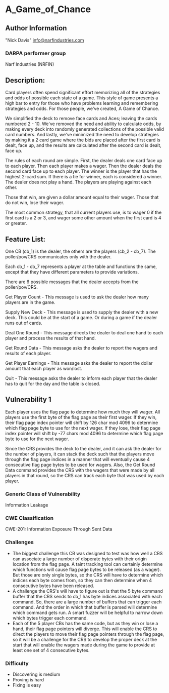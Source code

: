 # A_Game_of_Chance

## Author Information

"Nick Davis" <info@narfindustries.com>

### DARPA performer group

Narf Industries (NRFIN)

## Description:

Card players often spend significant effort memorizing all of the strategies and odds of possible each state of a game. This style of game presents a high bar to entry for those who have problems learning and remembering strategies and odds. For those people, we've created, A Game of Chance.

We simplified the deck to remove face cards and Aces; leaving the cards numbered 2 - 10. We've removed the need and ability to calculate odds, by making every deck into randomly generated collections of the possible valid card numbers. And lastly, we've minimized the need to develop strategies by making it a 2 card game where the bids are placed after the first card is dealt, face up, and the results are calculated after the second card is dealt, face up.

The rules of each round are simple. First, the dealer deals one card face up to each player. Then each player makes a wager. Then the dealer deals the second card face up to each player. The winner is the player that has the highest 2-card sum. If there is a tie for winner, each is considered a winner. The dealer does not play a hand. The players are playing against each other.

Those that win, are given a dollar amount equal to their wager. Those that do not win, lose their wager.

The most common strategy, that all current players use, is to wager 0 if the first card is a 2 or 3, and wager some other amount when the first card is 4 or greater.

## Feature List:

One CB (cb\_1) is the dealer, the others are the players (cb\_2 - cb\_7). The poller/pov/CRS communicates only with the dealer.

Each cb\_1 - cb\_7 represents a player at the table and functions the same, except that they have different parameters to provide variations.

There are 6 possible messages that the dealer accepts from the poller/pov/CRS.

Get Player Count - This message is used to ask the dealer how many players are in the game.

Supply New Deck - This message is used to supply the dealer with a new deck. This could be at the start of a game. Or during a game if the dealer runs out of cards.

Deal One Round - This message directs the dealer to deal one hand to each player and process the results of that hand.

Get Round Data - This message asks the dealer to report the wagers and results of each player.

Get Player Earnings - This message asks the dealer to report the dollar amount that each player as won/lost.

Quit - This message asks the dealer to inform each player that the dealer has to quit for the day and the table is closed.

## Vulnerability 1

Each player uses the flag page to determine how much they will wager. All players use the first byte of the flag page as their first wager. If they win, their flag page index pointer will shift by 126 char mod 4096 to determine which flag page byte to use for the next wager. If they lose, their flag page index pointer will shift by -77 chars mod 4096 to determine which flag page byte to use for the next wager.

Since the CRS provides the deck to the dealer, and it can ask the dealer for the number of players, it can stack the deck such that the players move through the flag page indices in a manner that will eventually cause 4 consecutive flag page bytes to be used for wagers. Also, the Get Round Data command provides the CRS with the wagers that were made by all players in that round, so the CRS can track each byte that was used by each player.

### Generic Class of Vulnerability

Information Leakage

### CWE Classification

CWE-201: Information Exposure Through Sent Data

### Challenges

* The biggest challenge this CB was designed to test was how well a CRS can associate a large number of disperate bytes with their origin location from the flag page. A taint tracking tool can certainly determine which functions will cause flag page bytes to be released (as a wager). But those are only single bytes, so the CRS will have to determine which indices each byte comes from, so they can then determine when 4 consecutive bytes have been released.
* A challenge the CRS's will have to figure out is that the 5 byte command buffer that the CRS sends to cb\_1 has byte indices associated with each command. So, there are a large number of buffers that can trigger each command. And the order in which that buffer is parsed will determine which command gets run. A smart fuzzer will be helpful to narrow down which bytes trigger each command.
* Each of the 5 player CBs has the same code, but as they win or lose a hand, their flag page pointers will diverge. This will enable the CRS to direct the players to move their flag page pointers through the flag page, so it will be a challenge for the CRS to develop the proper deck at the start that will enable the wagers made during the game to provide at least one set of 4 consecutive bytes.

### Difficulty

* Discovering is medium
* Proving is hard
* Fixing is easy
